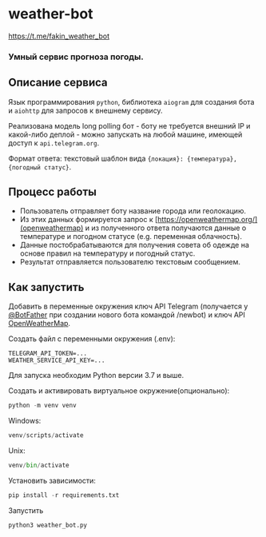 # weather-bot
https://t.me/fakin_weather_bot
### Умный сервис прогноза погоды.

## Описание сервиса

Язык программирования `python`, библиотека `aiogram` для создания бота и `aiohttp` для запросов к внешнему сервису.

Реализована модель long polling бот - боту не требуется внешний IP и какой-либо деплой - можно запускать на любой машине, имеющей доступ к `api.telegram.org`.

Формат ответа: текстовый шаблон вида `{локация}: {температура}, {погодный статус}`.

## Процесс работы

- Пользователь отправляет боту название города или геолокацию.
- Из этих данных формируется запрос к [https://openweathermap.org/](openweathermap) и из полученного ответа получаются данные о температуре и погодном статусе (e.g. переменная облачность).
- Данные постобрабатываются для получения совета об одежде на основе правил на температуру и погодный статус.
- Результат отправляется пользователю текстовым сообщением.

## Как запустить

Добавить в переменные окружения ключ API Telegram (получается у [@BotFather](https://telegram.me/botfather) при создании нового бота командой /newbot) и ключ API [OpenWeatherMap](https://openweathermap.org/). 

Создать файл с переменными окружения (.env):
```
TELEGRAM_API_TOKEN=...
WEATHER_SERVICE_API_KEY=...
```

Для запуска необходим Python версии 3.7 и выше.

Создать и активировать виртуальное окружение(опционально):
```python
python -m venv venv
```
Windows:
```python
venv/scripts/activate
```
Unix:
```python
venv/bin/activate
```

Установить зависимости:
```python
pip install -r requirements.txt
```

Запустить
```python
python3 weather_bot.py
```
